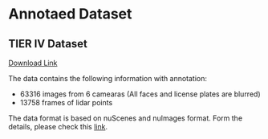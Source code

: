 # Annotaed Dataset

## TIER IV Dataset

[Download Link](https://drive.google.com/drive/folders/1VVUq48NOjYQ9zHNEg3_GTU_FpFkkquxZ?usp=drive_link)

The data contains the following information with annotation:
 - 63316 images from 6 camearas (All faces and license plates are blurred)
 - 13758 frames of lidar points

The data format is based on nuScenes and nuImages format. Form the details, please check this [link](https://github.com/tier4/tier4_perception_dataset/blob/main/docs/t4_format_3d_detailed.md).
